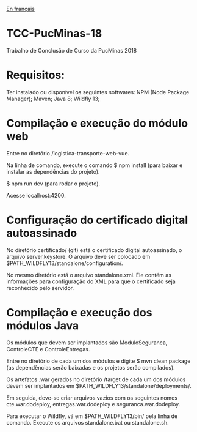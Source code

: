 [En français](https://github.com/leimt/tcc-pucminas-18/blob/master/README.fr.md)
# TCC-PucMinas-18
Trabalho de Conclusão de Curso da PucMinas 2018

# Requisitos:
Ter instalado ou disponível os seguintes softwares:
NPM (Node Package Manager);
Maven;
Java 8;
Wildfly 13;

# Compilação e execução do módulo web

Entre no diretório /logistica-transporte-web-vue.

Na linha de comando, execute o comando $ npm install (para baixar e instalar as dependências do projeto).

$ npm run dev (para rodar o projeto).

Acesse localhost:4200.

# Configuração do certificado digital autoassinado

No diretório certificado/ (git) está o certificado digital autoassinado, o arquivo server.keystore. O arquivo deve ser colocado em $PATH_WILDFLY13/standalone/configuration/.

No mesmo diretório está o arquivo standalone.xml. Ele contém as informações para configuração do XML para que o certificado seja reconhecido pelo servidor.

# Compilação e execução dos módulos Java

Os módulos que devem ser implantados são ModuloSeguranca, ControleCTE e ControleEntregas.

Entre no diretório de cada um dos módulos e digite $ mvn clean package (as dependências serão baixadas e os projetos serão compilados).

Os artefatos .war gerados no diretório /target de cada um dos módulos devem ser implantados em $PATH_WILDFLY13/standalone/deployments/.

Em seguida, deve-se criar arquivos vazios com os seguintes nomes cte.war.dodeploy, entregas.war.dodeploy e seguranca.war.dodeploy.

Para executar o Wildfly, vá em $PATH_WILDFLY13/bin/ pela linha de comando. Execute os arquivos standalone.bat ou standalone.sh.
